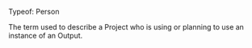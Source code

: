 Typeof: Person

The term used to describe a Project who is using or planning to use an instance of an Output.